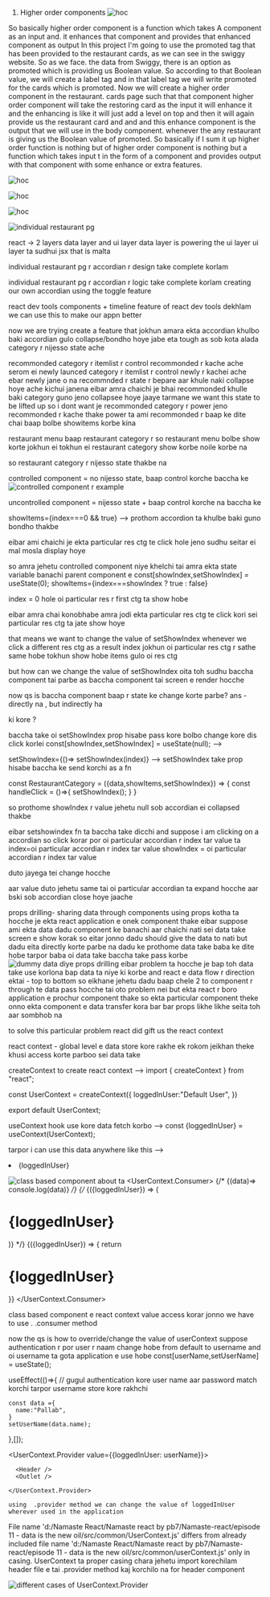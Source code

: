 1. Higher order components
![hoc](image-4.png)

So basically higher order component is a function which takes A component as an input and. it enhances that component and provides that enhanced component as output
In this project I'm going to use the promoted tag that has been provided to the restaurant cards, as we can see in the swiggy website. So as we face. the data from Swiggy, there is an option as promoted which is providing us Boolean value. So according to that Boolean value, we will create a label tag and in that label tag we will write promoted for the cards which is promoted. Now we will create a higher order component in the restaurant. cards page such that that component higher order component will take the restoring card as the input it will enhance it and the enhancing is like it will just add a level on top and then it will again provide us the restaurant card and and and this enhance component is the output that we will use in the body component. whenever the any restaurant is giving us the Boolean value of promoted. So basically if I sum it up higher order function is nothing but of higher order component is nothing but a function which takes input t in the form of a component and provides output with that component with some enhance or extra features.



![hoc](image-5.png)

![hoc](image-6.png)

![hoc](image-7.png)

![individual restaurant pg](image-8.png)




react -> 2 layers
data layer and ui layer
data layer is powering the ui layer
ui layer ta sudhui jsx that is malta 


individual restaurant pg r accordian r design take complete korlam

individual restaurant pg r accordian r logic take complete korlam
creating our own accordian using the toggle feature 


react dev tools 
components + timeline feature of react dev tools dekhlam
we can use this to make our appn better

now we are trying create a feature  that jokhun amara ekta accordian khulbo
baki accordian gulo collapse/bondho hoye jabe
eta tough as sob kota alada category r nijesso state ache

recommonded category r itemlist r control recommonded r kache ache
serom ei newly launced category r itemlist r control newly r kachei ache
ebar newly jane o na recommnded r state r bepare aar khule naki collapse hoye ache kichui janena
eibar amra chaichi je bhai recommonded khulle baki category guno jeno collapsee hoye jaaye
tarmane we want this state to be lifted up
so i dont want je recommonded category r power jeno recommonded r kache thake
power ta ami recommonded r baap ke dite chai 
baap bolbe showitems korbe kina

restaurant menu baap restaurant category r
so restaurant menu bolbe show korte jokhun ei tokhun ei restaurant category show korbe 
noile korbe na

so restaurant category r nijesso state thakbe na

controlled component = no nijesso state, baap control korche baccha ke 
![controlled component r example](image-9.png)


uncontrolled component =  nijesso state +  baap control korche na baccha ke 

showItems={index===0 && true} --> prothom accordion ta khulbe baki guno bondho thakbe

eibar ami chaichi je 
ekta particular res ctg te click hole jeno sudhu seitar ei mal mosla display hoye

so amra jehetu controlled component niye khelchi
tai amra ekta state variable banachi parent component e
const[showIndex,setShowIndex] = useState(0);
showItems={index===showIndex ? true : false}

index = 0 hole oi particular res r first ctg ta show hobe

eibar amra chai konobhabe amra jodi ekta particular res ctg te click kori
sei particular res ctg ta jate show hoye

that means we want to change the value of setShowIndex whenever we click a different res ctg as a result index jokhun oi particular res ctg r sathe same hobe tokhun show hobe items gulo oi res ctg

but how can we change the value of setShowIndex oita toh sudhu baccha component tai parbe as baccha component tai screen e render hocche

now qs is baccha component baap r state ke change korte parbe?
ans -  directly na , but indirectly ha

ki kore ?

baccha take oi setShowIndex prop hisabe pass kore bolbo change kore dis click korlei
const[showIndex,setShowIndex] = useState(null); --> 

setShowIndex={()=> setShowIndex(index)} --> setShowIndex take prop hisabe baccha ke send korchi as a fn


const RestaurantCategory = ({data,showItems,setShowIndex}) => { 
    const handleClick = ()=>{
      setShowIndex();
    }
}

so prothome showIndex r value jehetu null sob accordian ei collapsed thakbe

eibar setshowindex fn ta baccha take dicchi 
and suppose i am clicking on a accordian
so click korar por
oi particular accordian r index tar value ta
index=oi particular accordian r index tar value
showIndex = oi particular accordian r index tar value

duto jayega tei change hocche

aar value duto jehetu same tai oi particular accordian ta expand hocche aar bski sob accordian close hoye jaache




props drilling- sharing  data through components using props
kotha ta hocche je ekta react application e onek component thake
eibar suppose ami ekta data dadu component ke banachi aar chaichi nati sei data take screen e show korak
so eitar jonno dadu should give the data to nati
but dadu eita directly korte parbe  na
dadu ke prothome data take baba ke dite hobe tarpor baba oi data take baccha take pass korbe 
![dummy data diye props drilling](image-10.png)
eibar problem ta hocche je bap toh data take use korlona bap data ta niye ki korbe
and react e data flow r direction ektai - top to bottom 
so eikhane jehetu dadu baap chele 2 to component r through te data pass hocche tai oto problem nei 
but ekta react r boro application e prochur component thake
so ekta particular component theke onno ekta component e data transfer kora bar bar props likhe likhe seita toh aar sombhob na 

to solve this particular problem react did gift us the react context 

react context - global level e data store kore rakhe ek rokom
jeikhan theke khusi access korte parboo sei data take

createContext to create react context -->
import { createContext } from "react";

const UserContext = createContext({
    loggedInUser:"Default User",
})

export default UserContext;

useContext hook use kore data fetch korbo -->
 const {loggedInUser} = useContext(UserContext); 

 tarpor i can use this data anywhere like this -->
  <li className="px-4 font-bold">{loggedInUser}</li> 

  ![class based component about ta](image-11.png)
   <UserContext.Consumer>
                        {/* {(data)=> console.log(data)} */}
                        {/* {({loggedInUser}) => (
                            <h1 className="font-bold">{loggedInUser}</h1>
                        )} */}
                        {({loggedInUser}) => {
                          return  <h1 className="font-bold">{loggedInUser}</h1>
                        }}
                    </UserContext.Consumer>

 class based component e react context value access korar jonno we have to use .
  .consumer method                   


now the qs is how to override/change the value of userContext 
suppose authentication r por user r naam change hobe from default to username 
and oi username ta gota application e use hobe
const[userName,setUserName] =  useState();

  useEffect(()=>{
    // gugul authentication kore user name aar password match korchi tarpor username store kore rakhchi

    const data ={
      name:"Pallab",
    }
    setUserName(data.name);
  },[]);

   <UserContext.Provider value={{loggedInUser: userName}}>

      <Header />
      <Outlet />

    </UserContext.Provider>

    using  .provider method we can change the value of loggedInUser wherever used in the application

File name 'd:/Namaste React/Namaste react by pb7/Namaste-react/episode 11 - data is the new oil/src/common/UserContext.js' differs from already included file name 'd:/Namaste React/Namaste react by pb7/Namaste-react/episode 11 - data is the new oil/src/common/userContext.js' only in casing.
UserContext ta proper casing chara jehetu import korechilam header file e tai 
.provider method kaj korchilo na for header component


![different cases of UserContext.Provider](image-12.png)

